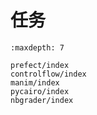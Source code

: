 # 任务

```{toctree}
:maxdepth: 7

prefect/index
controlflow/index
manim/index
pycairo/index
nbgrader/index
```

